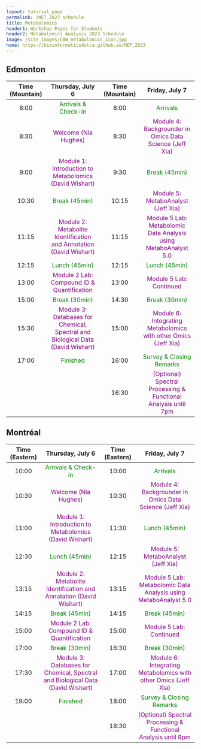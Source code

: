 ```yaml
---
layout: tutorial_page
permalink: /MET_2023_schedule
title: Metabolomics
header1: Workshop Pages for Students
header2: Metabolomics Analysis 2023 Schedule
image: /site_images/CBW_metabolomics_icon.jpg
home: https://bioinformaticsdotca.github.io/MET_2023
---
```


## Edmonton

| Time (Mountain) |                                              Thursday, July 6                                               | Time (Mountain) |                                      Friday, July 7                                       |
| :-------------: | :--------------------------------------------------------------------------------------------------------: | :-------------: | :-----------------------------------------------------------------------------------------: |
|      8:00       |                               <font color="green">Arrivals & Check-in</font>                               |      8:00       |                             <font color="green">Arrivals</font>                             |
|      8:30       |                              <font color="purple">Welcome (Nia Hughes)</font>                              |      8:30       |     <font color="purple">Module 4: Backgrounder in Omics Data Science (Jeff Xia)</font>     |
|      9:00       |             <font color="purple">Module 1: Introduction to Metabolomics (David Wishart)</font>             |      9:30       |                          <font color="green"> Break (45min)</font>                          |
|      10:30      |                                  <font color="green">Break (45min)</font>                                  |      10:15      |               <font color="purple">Module 5: MetaboAnalyst (Jeff Xia)</font>                |
|      11:15      |       <font color="purple">Module 2: Metabolite Identification and Annotation (David Wishart)</font>       |      11:15      | <font color="purple">Module 5 Lab: Metabolomic Data Analysis using MetaboAnalyst 5.0</font> |
|      12:15      |                                  <font color="green">Lunch (45min)</font>                                  |      12:15      |                          <font color="green">Lunch (45min)</font>                           |
|      13:00      |                   <font color="purple">Module 2 Lab: Compound ID & Quantification</font>                   |      13:00      |                     <font color="purple">Module 5 Lab: Continued</font>                     |
|      15:00      |                                  <font color="green">Break (30min)</font>                                  |      14:30      |                          <font color="green">Break (30min)</font>                           |
|      15:30      | <font color="purple">Module 3: Databases for Chemical, Spectral and Biological Data (David Wishart)</font> |      15:00      | <font color="purple">Module 6: Integrating Metabolomics with other Omics (Jeff Xia)</font>  |
|      17:00      |                                    <font color="green">Finished</font>                                     |      16:00      |                     <font color="green">Survey & Closing Remarks</font>                     |
|                 |                                                                                                            |      16:30      | <font color="purple">(Optional) Spectral Processing & Functional Analysis until 7pm</font>  |

## Montréal

| Time (Eastern) |                                              Thursday, July 6                                               | Time (Eastern) |                                      Friday, July 7                                       |
| :------------: | :--------------------------------------------------------------------------------------------------------: | :------------: | :-----------------------------------------------------------------------------------------: |
|     10:00      |                               <font color="green">Arrivals & Check-in</font>                               |     10:00      |                             <font color="green">Arrivals</font>                             |
|     10:30      |                              <font color="purple">Welcome (Nia Hughes)</font>                              |     10:30      |     <font color="purple">Module 4: Backgrounder in Omics Data Science (Jeff Xia)</font>     |
|     11:00      |             <font color="purple">Module 1: Introduction to Metabolomics (David Wishart)</font>             |     11:30      |                          <font color="green">Lunch (45min)</font>                           |
|     12:30      |                                  <font color="green">Lunch (45min)</font>                                  |     12:15      |               <font color="purple">Module 5: MetaboAnalyst (Jeff Xia)</font>                |
|     13:15      |       <font color="purple">Module 2: Metabolite Identification and Annotation (David Wishart)</font>       |     13:15      | <font color="purple">Module 5 Lab: Metabolomic Data Analysis using MetaboAnalyst 5.0</font> |
|     14:15      |                                  <font color="green">Break (45min)</font>                                  |     14:15      |                          <font color="green">Break (45min)</font>                           |
|     15:00      |                   <font color="purple">Module 2 Lab: Compound ID & Quantification</font>                   |     15:00      |                     <font color="purple">Module 5 Lab: Continued</font>                     |
|     17:00      |                                  <font color="green">Break (30min)</font>                                  |     16:30      |                          <font color="green">Break (30min)</font>                           |
|     17:30      | <font color="purple">Module 3: Databases for Chemical, Spectral and Biological Data (David Wishart)</font> |     17:00      | <font color="purple">Module 6: Integrating Metabolomics with other Omics (Jeff Xia)</font>  |
|     19:00      |                                    <font color="green">Finished</font>                                     |     18:00      |                     <font color="green">Survey & Closing Remarks</font>                     |
|                |                                                                                                            |     18:30      | <font color="purple">(Optional) Spectral Processing & Functional Analysis until 9pm</font>  |